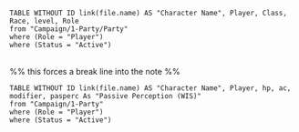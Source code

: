 ```dataview
TABLE WITHOUT ID link(file.name) AS "Character Name", Player, Class, Race, level, Role
from "Campaign/1-Party/Party"
where (Role = "Player") 
where (Status = "Active") 
```

<br> %% this forces a break line into the note %%

```dataview
TABLE WITHOUT ID link(file.name) AS "Character Name", Player, hp, ac, modifier, pasperc As "Passive Perception (WIS)"
from "Campaign/1-Party"
where (Role = "Player") 
where (Status = "Active") 
```

